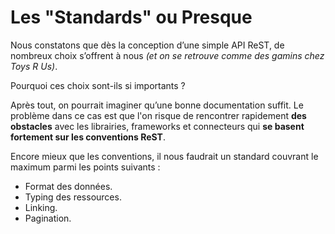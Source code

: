 # Les "Standards" ou Presque

Nous constatons que dès la conception d’une simple API ReST, de nombreux choix s’offrent à nous _\(et on se retrouve comme des gamins chez Toys R Us\)_.

Pourquoi ces choix sont-ils si importants ?

Après tout, on pourrait imaginer qu’une bonne documentation suffit. Le problème dans ce cas est que l'on risque de rencontrer rapidement **des obstacles** avec les librairies, frameworks et connecteurs qui **se basent fortement sur les conventions ReST**.

Encore mieux que les conventions, il nous faudrait un standard couvrant le maximum parmi les points suivants :

* Format des données.
* Typing des ressources.
* Linking.
* Pagination.



